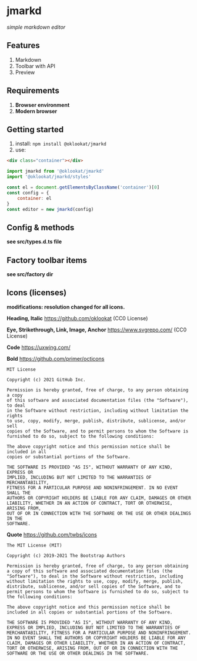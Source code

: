 # jmarkd
*simple markdown editor*

## Features
1. Markdown
2. Toolbar with API
3. Preview

## Requirements
1. **Browser environment**
2. **Modern browser**

## Getting started
1. install: ```npm install @oklookat/jmarkd```
2. use:
```html
<div class="container"></div>
```
```javascript
import jmarkd from '@oklookat/jmarkd'
import '@oklookat/jmarkd/styles'

const el = document.getElementsByClassName('container')[0]
const config = {
    container: el
}
const editor = new jmarkd(config)
```

## Config & methods
**see src/types.d.ts file**

## Factory toolbar items
**see src/factory dir**

## Icons (licenses)
**modifications: resolution changed for all icons.**

**Heading, Italic**
https://github.com/oklookat
(CC0 License)

**Eye, Strikethrough, Link, Image, Anchor**
https://www.svgrepo.com/
(CC0 License)

**Code**
https://uxwing.com/

**Bold**
https://github.com/primer/octicons

```
MIT License

Copyright (c) 2021 GitHub Inc.

Permission is hereby granted, free of charge, to any person obtaining a copy
of this software and associated documentation files (the "Software"), to deal
in the Software without restriction, including without limitation the rights
to use, copy, modify, merge, publish, distribute, sublicense, and/or sell
copies of the Software, and to permit persons to whom the Software is
furnished to do so, subject to the following conditions:

The above copyright notice and this permission notice shall be included in all
copies or substantial portions of the Software.

THE SOFTWARE IS PROVIDED "AS IS", WITHOUT WARRANTY OF ANY KIND, EXPRESS OR
IMPLIED, INCLUDING BUT NOT LIMITED TO THE WARRANTIES OF MERCHANTABILITY,
FITNESS FOR A PARTICULAR PURPOSE AND NONINFRINGEMENT. IN NO EVENT SHALL THE
AUTHORS OR COPYRIGHT HOLDERS BE LIABLE FOR ANY CLAIM, DAMAGES OR OTHER
LIABILITY, WHETHER IN AN ACTION OF CONTRACT, TORT OR OTHERWISE, ARISING FROM,
OUT OF OR IN CONNECTION WITH THE SOFTWARE OR THE USE OR OTHER DEALINGS IN THE
SOFTWARE.
```

**Quote**
https://github.com/twbs/icons

```
The MIT License (MIT)

Copyright (c) 2019-2021 The Bootstrap Authors

Permission is hereby granted, free of charge, to any person obtaining a copy of this software and associated documentation files (the "Software"), to deal in the Software without restriction, including without limitation the rights to use, copy, modify, merge, publish, distribute, sublicense, and/or sell copies of the Software, and to permit persons to whom the Software is furnished to do so, subject to the following conditions:

The above copyright notice and this permission notice shall be included in all copies or substantial portions of the Software.

THE SOFTWARE IS PROVIDED "AS IS", WITHOUT WARRANTY OF ANY KIND, EXPRESS OR IMPLIED, INCLUDING BUT NOT LIMITED TO THE WARRANTIES OF MERCHANTABILITY, FITNESS FOR A PARTICULAR PURPOSE AND NONINFRINGEMENT. IN NO EVENT SHALL THE AUTHORS OR COPYRIGHT HOLDERS BE LIABLE FOR ANY CLAIM, DAMAGES OR OTHER LIABILITY, WHETHER IN AN ACTION OF CONTRACT, TORT OR OTHERWISE, ARISING FROM, OUT OF OR IN CONNECTION WITH THE SOFTWARE OR THE USE OR OTHER DEALINGS IN THE SOFTWARE.
```
